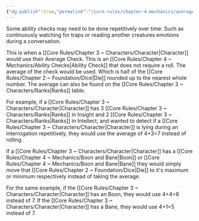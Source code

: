 ```yaml
---
{"dg-publish":true,"permalink":"/core-rules/chapter-4-mechanics/average-checks/"}
---
```


Some ability checks may need to be done repetitively over time. Such as continuously watching for traps or reading another creatures emotions during a conversation.

This is when a [[Core Rules/Chapter 3 ~ Characters/Character\|Character]] would use their Average Check. This is an [[Core Rules/Chapter 4 ~ Mechanics/Ability Checks\|Ability Check]] that does not require a roll. The average of the check would be used. Which is half of the [[Core Rules/Chapter 2 ~ Foundation/Dice\|Die]] rounded up to the nearest whole number. The average can also be found on the [[Core Rules/Chapter 3 ~ Characters/Ranks\|Ranks]] table.

For example, if a [[Core Rules/Chapter 3 ~ Characters/Character\|Character]] has 3 [[Core Rules/Chapter 3 ~ Characters/Ranks\|Ranks]] in Insight and 2 [[Core Rules/Chapter 3 ~ Characters/Ranks\|Ranks]] in Intellect, and wanted to detect if a [[Core Rules/Chapter 3 ~ Characters/Character\|Character]] is lying during an interrogation repetitively, they would use the average of 4+3=7 instead of rolling.

If a [[Core Rules/Chapter 3 ~ Characters/Character\|Character]] has a [[Core Rules/Chapter 4 ~ Mechanics/Boon and Bane\|Boon]] or [[Core Rules/Chapter 4 ~ Mechanics/Boon and Bane\|Bane]] they would simply move that [[Core Rules/Chapter 2 ~ Foundation/Dice\|Die]] to it's maximum or minimum respectively instead of taking the average.

For the same example, if the [[Core Rules/Chapter 3 ~ Characters/Character\|Character]] has an Boon, they would use 4+4=8 instead of 7. If the [[Core Rules/Chapter 3 ~ Characters/Character\|Character]] has a Bane, they would use 4+1=5 instead of 7.